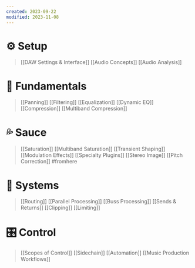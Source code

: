 ```yaml
---
created: 2023-09-22
modified: 2023-11-08
---
```


# ⚙️ Setup

> [[DAW Settings & Interface]]
> [[Audio Concepts]]
> [[Audio Analysis]]

# 🧬 Fundamentals

> [[Panning]]
> [[Filtering]]
> [[Equalization]]
> [[Dynamic EQ]]
> [[Compression]]
> [[Multiband Compression]]

# 💦 Sauce

> [[Saturation]]
> [[Multiband Saturation]]
> [[Transient Shaping]]
> [[Modulation Effects]]
> [[Specialty Plugins]]
> [[Stereo Image]]
> [[Pitch Correction]] #fromhere

# 🧠 Systems

> [[Routing]]
> [[Parallel Processing]]
> [[Buss Processing]]
> [[Sends & Returns]]
> [[Clipping]]
> [[Limiting]]

# 🎛️ Control

> [[Scopes of Control]]
> [[Sidechain]]
> [[Automation]]
> [[Music Production Workflows]]
